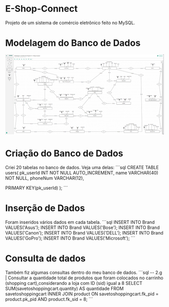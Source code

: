 # E-Shop-Connect
Projeto de um sistema de comércio eletrônico feito no MySQL. 
# Modelagem do Banco de Dados
![Modelagem](image/modelagem.png)
# Criação do Banco de Dados
Criei 20 tabelas no banco de dados. Veja uma delas:
´´´sql
CREATE TABLE users(
  pk_userId INT NOT NULL AUTO_INCREMENT,
  name VARCHAR(40) NOT NULL,
  phoneNum VARCHAR(12),
    
  PRIMARY KEY(pk_userId)
);
´´´
# Inserção de Dados
Foram inseridos vários dados em cada tabela.
´´´sql
INSERT INTO Brand VALUES('Asus');
INSERT INTO Brand VALUES('Bose');
INSERT INTO Brand VALUES('Canon');
INSERT INTO Brand VALUES('DELL');
INSERT INTO Brand VALUES('GoPro');
INSERT INTO Brand VALUES('Microsoft');
´´´
# Consulta de dados
Também fiz algumas consultas dentro do meu banco de dados.
´´´sql
-- 2.g | Consultar a quantidade total de produtos que foram colocados no carrinho (shopping cart),considerando a loja com ID (sid) igual a 8
SELECT SUM(savetoshoppingcart.quantity) AS quantidade
FROM savetoshoppingcart
INNER JOIN product ON savetoshoppingcart.fk_pid = product.pk_pid AND product.fk_sid = 8;
´´´
